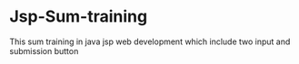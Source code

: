 # Jsp-Sum-training
This sum training in java jsp web development which include two input and submission button 
